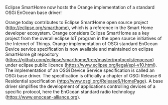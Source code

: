 Eclipse SmartHome now hosts the Orange implementation of a standard OSGi EnOcean base driver!

Orange today contributes to Eclipse SmartHome open source project (http://eclipse.org/smarthome), which is a reference in the Smart Home developer ecosystem. Orange considers Eclipse SmartHome as a key project from the overall eclipse IoT program in the open source initiatives of the Internet of Things. Orange implementation of OSGi standard EnOcean Device service specification is now available and maintained on eclipse SmartHome git repository (https://github.com/eclipse/smarthome/tree/master/protocols/enocean) under eclipse public licence (https://www.eclipse.org/legal/epl-v10.html). The implementation of an OSGi Device Service specification is called an OSGi base driver. The specification is officially a chapter of OSGi Release 6 Residential specification (http://www.osgi.org/Release6/HomePage). A base driver simplifies the development of applications controlling devices of a specific protocol, here the EnOcean standard radio technology (https://www.enocean-alliance.org).

